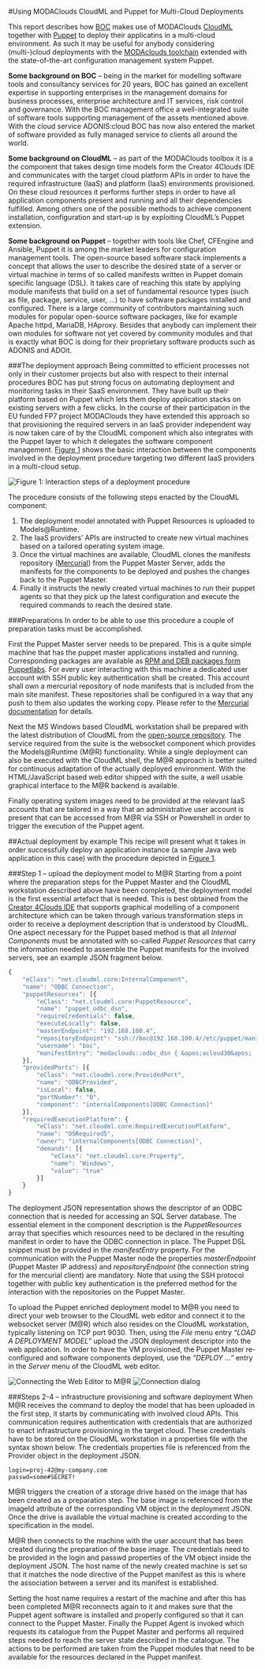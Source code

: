 #Using MODAClouds CloudML and Puppet for Multi-Cloud Deployments

This report describes how [BOC](https://www.boc-group.com)  makes use of MODAClouds [CloudML](http://cloudml.org/)  together with [Puppet](https://puppetlabs.com/puppet/puppet-open-source)  to deploy their applicatins in a multi-cloud environment. As such it may be useful for anybody considering (multi-)cloud deployments with the [MODAclouds toolchain](http://multiclouddevops.com/technologies.html#MODACloudsToolbox)  extended with the state-of-the-art configuration management system Puppet.

**Some background on BOC** – being in the market for modelling software tools and consultancy services for 20 years, BOC has gained an excellent expertise in supporting enterprises in the management domains for business processes, enterprise architecture and IT services, risk control and governance. With the BOC management office a well-integrated suite of software tools supporting management of the assets mentioned above. With the cloud service ADONIS:cloud BOC has now also entered the market of software provided as fully managed service to clients all around the world.

**Some background on CloudML** – as part of the MODAClouds toolbox it is a the component that takes design time models form the Creator 4Clouds IDE and communicates with the target cloud platform APIs in order to have the required infrastructure (IaaS) and platform (IaaS) environments provisioned. On these cloud resources it performs further steps in order to have all application components present and running and all their dependencies fulfilled. Among others one of the possible methods to achieve component installation, configuration and start-up is by exploiting CloudML’s Puppet extension.

**Some background on Puppet** – together with tools like Chef, CFEngine and Ansible, Puppet it is among the market leaders for configuration management tools. The open-source based software stack implements a concept that allows the user to describe the desired state of a server or virtual machine in terms of so called manifests written in Puppet domain specific language (DSL). It takes care of reaching this state by applying module manifests that build on a set of fundamental resource types (such as file, package, service, user, ...) to have software packages installed and configured. There is a large community of contributors maintaining such modules for popular open-source software packages, like for example Apache httpd, MariaDB, HAproxy. Besides that anybody can implement their own modules for software not yet covered by community modules and that is exactly what BOC is doing for their proprietary software products such as ADONIS and ADOit.

###The deployment approach
Being committed to efficient processes not only in their customer projects but also with respect to their internal procedures BOC has put strong focus on automating deployment and monitoring tasks in their SaaS environment. They have built up their platform based on Puppet which lets them deploy application stacks on existing servers with a few clicks. In the course of their participation in the EU funded FP7 project MODAClouds they have extended this approach so that provisioning the required servers in an IaaS provider independent way is now taken care of by the CloudML component which also integrates with the Puppet layer to which it delegates the software component management. [Figure 1](#Figure1) shows the basic interaction between the components involved in the deployment procedure targeting two different IaaS providers in a multi-cloud setup.

<a name="Figure1"></a>![Figure 1: Interaction steps of a deployment procedure](https://raw.githubusercontent.com/boc-modaclouds/cloudml-with-puppet/master/img/interaction.png)

The procedure consists of the following steps enacted by the CloudML component:
1.	The deployment model annotated with Puppet Resources is uploaded to Models@Runtime.
2.	The IaaS providers’ APIs are instructed to create new virtual machines based on a tailored operating system image.
3.	Once the virtual machines are available, CloudML clones the manifests repository ([Mercurial](https://www.mercurial-scm.org/)) from the Puppet Master Server, adds the manifests for the components to be deployed and pushes the changes back to the Puppet Master.
4.	Finally it instructs the newly created virtual machines to run their puppet agents so that they pick up the latest configuration and execute the required commands to reach the desired state.

###Preparations
In order to be able to use this procedure a couple of preparation tasks must be accomplished. 

First the Puppet Master server needs to be prepared. This is a quite simple machine that has the puppet master applications installed and running. Corresponding packages are available as [RPM and DEB packages  form Puppetlabs](https://docs.puppetlabs.com/guides/puppetlabs_package_repositories.html). For every user interacting with this machine a dedicated user account with SSH public key authentication shall be created. This account shall own a mercurial repository of node manifests that is included from the main site manifest. These repositories shall be configured in a way that any push to them also updates the working copy. Please refer to the [Mercurial documentation](https://www.selenic.com/mercurial/hgrc.5.html) for details.

Next the MS Windows based CloudML workstation shall be prepared with the latest distribution of CloudML from the [open-source repository](https://github.com/SINTEF-9012/cloudml/releases). The service required from the suite is the websocket component which provides the Models@Runtime (M@R) functionality. While a single deployment can also be executed with the CloudML shell, the M@R approach is better suited for continuous adaptation of the actually deployed environment. With the HTML/JavaScript based web editor shipped with the suite, a well usable graphical interface to the M@R backend is available.

Finally operating system images need to be provided at the relevant IaaS accounts that are tailored in a way that an administrative user account is present that can be accessed from M@R via SSH or Powershell in order to trigger the execution of the Puppet agent.

##Actual deployment by example
This recipe will present what it takes in order successfully deploy an application instance (a sample Java web application in this case) with the procedure depicted in [Figure 1](#Figure1).

###Step 1 – upload the deployment model to M@R
Starting from a point where the preparation steps for the Puppet Master and the CloudML workstation described above have been completed, the deployment model is the first essential artefact that is needed. This is best obtained from the [Creator 4Clouds IDE](http://forge.modelio.org/projects/creator-4clouds) that supports graphical modelling of a component architecture which can be taken through various transformation steps in order to receive a deployment description that is understood by CloudML. One aspect necessary for the Puppet based method is that all _Internal Components_ must be annotated with so-called _Puppet Resources_ that carry the information needed to assemble the Puppet manifests for the involved servers, see an example JSON fragment below.

```javascript
{
	"eClass": "net.cloudml.core:InternalComponent",
	"name": "ODBC Connection",
	"puppetResources": [{
		"eClass": "net.cloudml.core:PuppetResource",
		"name": "puppet_odbc_dsn",
		"requireCredentials": false,
		"executeLocally": false,
		"masterEndpoint": "192.168.100.4",
		"repositoryEndpoint": "ssh://boc@192.168.100.4//etc/puppet/manifests//boc-nodes",
		"username": "boc",
		"manifestEntry": "modaclouds::odbc_dsn { &apos;acloud30&apos; : db_host => &apos;192.168.100.22&apos;}"
	}],
	"providedPorts": [{
		"eClass": "net.cloudml.core:ProvidedPort",
		"name": "ODBCProvided",
		"isLocal": false,
		"portNumber": "0",
		"component": "internalComponents[ODBC Connection]"
	}],
	"requiredExecutionPlatform": {
		"eClass": "net.cloudml.core:RequiredExecutionPlatform",
		"name": "OSRequired5",
		"owner": "internalComponents[ODBC Connection]",
		"demands": [{
			"eClass": "net.cloudml.core:Property",
			"name": "Windows",
			"value": "true"
		}]
	}
}
```

The deployment JSON representation shows the descriptor of an ODBC connection that is needed for accessing an SQL Server database. The essential element in the component description is the _PuppetResources_ array that specifies which resources need to be declared in the resulting manifest in order to have the ODBC connection in place. The Puppet DSL snippet must be provided in the _manifestEntry_ property. For the communication with the Puppet Master node the properties _masterEndpoint_ (Puppet Master IP address) and _repositoryEndpoint_ (the connection string for the mercurial client) are mandatory. Note that using the SSH protocol together with public key authentication is the preferred method for the interaction with the repositories on the Puppet Master.

To upload the Puppet enriched deployment model to M@R you need to direct your web browser to the CloudML web editor and connect it to the websocket server (M@R) which also resides on the CloudML workstation, typically listening on TCP port 9030. Then, using the _File_ menu entry _“LOAD A DEPLOYMENT MODEL”_ upload the JSON deployment descriptor into the web application. In order to have the VM provisioned, the Puppet Master re-configured and software components deployed, use the _“DEPLOY ...”_ entry in the _Server_ menu of the CloudML web editor.

![Connecting the Web Editor to M@R](https://raw.githubusercontent.com/boc-modaclouds/cloudml-with-puppet/master/img/connect.png)
![Connection dialog](https://raw.githubusercontent.com/boc-modaclouds/cloudml-with-puppet/master/img/connect_dlg.png)

###Steps 2-4 – infrastructure provisioning and software deployment
When M@R receives the command to deploy the model that has been uploaded in the first step, it starts by communicating with involved cloud APIs. This communication requires authentication with credentials that are authorized to enact infrastructure provisioning in the target cloud. These credentials have to be stored on the CloudML workstation in a properties file with the syntax shown below. The credentials properties file is referenced from the Provider object in the deployment JSON. 
```
login=proj-42@my-company.com
passwd=some#SECRET!
```

M@R triggers the creation of a storage drive based on the image that has been created as a preparation step. The base image is referenced from the imageId attribute of the corresponding VM object in the deployment JSON. Once the drive is available the virtual machine is created according to the specification in the model.

M@R then connects to the machine with the user account that has been created during the preparation of the base image. The credentials need to be provided in the login and passwd properties of the VM object inside the deployment JSON. The host name of the newly created machine is set so that it matches the node directive of the Puppet manifest as this is where the association between a server and its manifest is established.

Setting the host name requires a restart of the machine and after this has been completed M@R reconnects again to it and makes sure that the Puppet agent software is installed and properly configured so that it can connect to the Puppet Master. Finally the Puppet Agent is invoked which requests its catalogue from the Puppet Master and performs all required steps needed to reach the server state described in the catalogue. The actions to be performed are taken from the Puppet modules that need to be available for the resources declared in the Puppet manifest.

